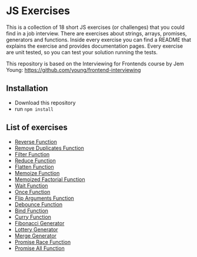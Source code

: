 # JS Exercises

This is a collection of 18 short JS exercises (or challenges) that you could find in a job interview. There are exercises about strings, arrays, promises, generators and functions. Inside every exercise you can find a README that explains the exercise and provides documentation pages. Every exercise are unit tested, so you can test your solution running the tests.

This repository is based on the Interviewing for Frontends course by Jem Young: https://github.com/young/frontend-interviewing

## Installation

-   Download this repository
-   run `npm install`

## List of exercises

-   [Reverse Function](./src/01_reverse)
-   [Remove Duplicates Function](./src/02_removeDuplicates)
-   [Filter Function](./src/03_filter)
-   [Reduce Function](./src/04_reduce)
-   [Flatten Function](./src/05_flatten)
-   [Memoize Function](./src/06_memoize)
-   [Memoized Factorial Function](./src/07_factorial)
-   [Wait Function](./src/08_wait)
-   [Once Function](./src/09_once)
-   [Flip Arguments Function](./src/10_flipArguments)
-   [Debounce Function](./src/11_debounce)
-   [Bind Function](./src/12_bind)
-   [Curry Function](./src/13_curry)
-   [Fibonacci Generator](./src/14_fibonacciGenerator)
-   [Lottery Generator](./src/15_lotteryGenerator)
-   [Merge Generator](./src/16_mergeGenerator)
-   [Promise Race Function](./src/17_promiseRace)
-   [Promise All Function](./src/18_promiseAll)

